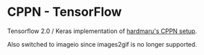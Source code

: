 # CPPN - TensorFlow

Tensorflow 2.0 / Keras implementation of [hardmaru's CPPN setup][1].

Also switched to imageio since images2gif is no longer supported.

[1]: https://github.com/hardmaru/cppn-tensorflow
